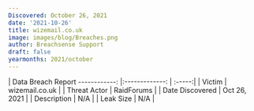 ```yaml
---
Discovered: October 26, 2021
date: '2021-10-26'
title: wizemail.co.uk
image: images/blog/Breaches.png
author: Breachsense Support
draft: false
yearmonths: 2021/october
---
```



| Data Breach Report
------------:   |:-------------:    | :-----:|
| Victim    | wizemail.co.uk      | 
| Threat Actor    | RaidForums      | 
| Date Discovered    | Oct 26, 2021      | 
| Description    | N/A      | 
| Leak Size    | N/A      | 

